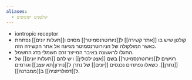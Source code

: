 ```yaml
---
aliases:
  - קולטנים יונוטופים
---
```

- iontropic receptor
- קולטן שיש בו [[אתר קשירה]] ל[[ניורוטרנסמיטר]] מסוים ו[[תעלות יונים]] נפתחת כאשר המולקולה של הניורוטרנסמיטר מגיעה אל אתר הקשירה הזה.
- התגלו לראשונה באיבר המייצר זרם חשמלי בדג החשמל.
- רגישים ל[[ניורוטרנסמיטר]] בשם [[אצטילכולין]] ויש להם [[תעלות יונים]] של [[נתרן]]. כשאלו נפתחים נכנסים [[יונים]] של נתרן ל[[נוירון|תא עצב]] וגורמים ל[[דפולריזציה]] ב[[ממברנה]].